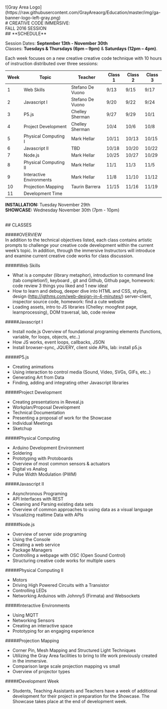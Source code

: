 <br>
![Gray Area Logo](https://raw.githubusercontent.com/GrayAreaorg/Education/master/img/ga-banner-logo-left-gray.png)
<br>
# CREATIVE CODE IMMERSIVE:<br> FALL 2016 SESSION

<br>
## **SCHEDULE**

Session Dates: **September 13th - November 30th** <br>
Classes: **Tuesdays & Thursdays (6pm – 9pm)** & **Saturdays (12pm – 4pm)**.

Each week focuses on a new creative creative code technique with 10 hours of
instruction distributed over three sessions:

Week | Topic | Teacher | Class 1 |Class 2 | Class 3
---- | ---- | ---- | ---- | ---- | ----
 1 | Web Skills | Stefano De Vuono | 9/13 | 9/15 | 9/17
 2 | Javascript I | Stefano De Vuono | 9/20 | 9/22 | 9/24
 3 | P5.js | Chelley Sherman | 9/27 | 9/29 | 10/1
 4 | Project Development | Chelley Sherman | 10/4 | 10/6 | 10/8
 5 | Physical Computing I | Mark Hellar | 10/11 | 10/13 | 10/15
 6 | Javascript II | TBD | 10/18 | 10/20 | 10/22
 7 | Node.js | Mark Hellar | 10/25 | 10/27 | 10/29
 8 | Physical Computing II | Mark Hellar | 11/1 | 11/3 | 11/5
 9 | Interactive Environments | Mark Hellar  | 11/8 | 11/10 | 11/12
 10 | Projection Mapping | Taurin Barrera | 11/15 | 11/16 | 11/19
 11 | Development Time |

**INSTALLATION:** Tuesday November 29th
<br>
**SHOWCASE:** Wednesday November 30th (7pm - 10pm)

<br>
## CLASSES

#####OVERVIEW  
In addition to the technical objectives listed, each class contains artistic prompts to challenge your creative code development within the current week’s topic.  In addition, through the immersive Instructors will introduce and examine current creative code works for class discussion.

#####Web Skills
* What is a computer (library metaphor), introduction to command line (tab completion!), keyboard , git and Github, Github page, homework: code review 3 things you liked and 1 new idea!
* How to learn and debug, deeper dive into HTML and CSS, styling, design (http://jgthms.com/web-design-in-4-minutes/) server-client, inspector source code, homework: find a cute website
* Loading assets, intro to JS libraries (Chelley: moogfest page, learnprocessing), DOM traversal, lab, code review

#####Javascript I
* Install node.js Overview of foundational programing elements (functions, variable, for loops, objects, etc..)
* How JS works, event loops, callbacks, JSON
* Install browser-sync, JQUERY, client side APIs, lab: install p5.js

#####P5.js
* Creating animations
* Using interaction to control media (Sound, Video, SVGs, GIFs, etc..)
* Generating Art from Data
* Finding, adding and integrating other Javascript libraries

#####Project Development
* Creating presentations in Reveal.js
* Workplan/Proposal Development
* Technical Documentation
* Presenting a proposal of work for the Showcase
* Individual Meetings
* Sketchup

#####Physical Computing
* Arduino Development Environment
* Soldering
* Prototyping with Protoboards
* Overview of most common sensors & actuators
* Digital vs Analog
* Pulse Width Modulation (PWM)

#####Javascript II
* Asynchronous Programing
* API Interfaces with REST
* Cleaning and Parsing existing data sets
* Overview of common approaches to using data as a visual language
* Visualizing realtime Data with APIs

#####Node.js
* Overview of server side programing
* Using the Console
* Creating a web service
* Package Managers
* Controlling a webpage with OSC (Open Sound Control)
* Structuring creative code works for multiple users

#####Physical Computing II
* Motors
* Driving High Powered Circuits with a Transistor
* Controlling LEDs
* Networking Arduinos with Johnny5 (Firmata) and Websockets

#####Interactive Environments
* Using MQTT
* Networking Sensors
* Creating an interactive space
* Prototyping for an engaging experience

#####Projection Mapping
* Corner Pin, Mesh Mapping and Structured Light Techniques
* Utilizing the Gray Area facilities to bring to life work previously created in the immersive.
* Comparison large scale projection mapping vs small
* Overview of projector types

#####Development Week
* Students, Teaching Assistants and Teachers have a week of additional development for their project in preparation for the Showcase. The Showcase takes place at the end of development week.
